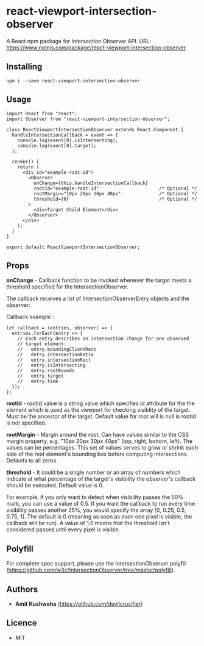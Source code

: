 # react-viewport-intersection-observer

A React npm package for Intersection Observer API.
URL: https://www.npmjs.com/package/react-viewport-intersection-observer

## Installing

```
npm i --save react-viewport-intersection-observer

```

## Usage

```
import React from "react";
import Observer from "react-viewport-intersection-observer";

class ReactViewportIntersectionObserver extends React.Component {
  handleIntersectionCallback = event => {
    console.log(event[0].isIntersecting);
    console.log(event[0].target);
  };

  render() {
    return (
      <div id="example-root-id">
        <Observer
          onChange={this.handleIntersectionCallback}
          rootId="example-root-id"                      /* Optional */
          rootMargin="10px 20px 30px 40px"              /* Optional */
          threshold={0}                                 /* Optional */
        >
          <div>Target Child Element</div>
        </Observer>
      </div>
    );
  }
}

export default ReactViewportIntersectionObserver;

```

## Props

**onChange** - Callback function to be invoked whenever the target meets a threshold specified for the IntersectionObserver.

The callback receives a list of IntersectionObserverEntry objects and the observer:

Callback example :

```
let callback = (entries, observer) => {
  entries.forEach(entry => {
    // Each entry describes an intersection change for one observed
    // target element:
    //   entry.boundingClientRect
    //   entry.intersectionRatio
    //   entry.intersectionRect
    //   entry.isIntersecting
    //   entry.rootBounds
    //   entry.target
    //   entry.time
  });
};

```

**rootId** - rootId value is a string value which specifies id attribute for the the element which is used as the viewport for checking visiblity of the target. Must be the ancestor of the target. Default value for root will is null is rootId is not specified.

**rootMargin** - Margin around the root. Can have values similar to the CSS margin property, e.g. "10px 20px 30px 40px" (top, right, bottom, left). The values can be percentages. This set of values serves to grow or shrink each side of the root element's bounding box before computing intersections. Defaults to all zeros.

**threshold** - It could be a single number or an array of numbers which indicate at what percentage of the target's visibility the observer's callback should be executed. Default value is 0.

For example, if you only want to detect when visibility passes the 50% mark, you can use a value of 0.5. If you want the callback to run every time visibility passes another 25%, you would specify the array [0, 0.25, 0.5, 0.75, 1]. The default is 0 (meaning as soon as even one pixel is visible, the callback will be run). A value of 1.0 means that the threshold isn't considered passed until every pixel is visible.


## Polyfill

For complete spec support, please use the IntersectionObserver polyfill (https://github.com/w3c/IntersectionObserver/tree/master/polyfill).

## Authors

- **Amit Kushwaha** (https://github.com/devilcrucifier)

## Licence

- MIT
